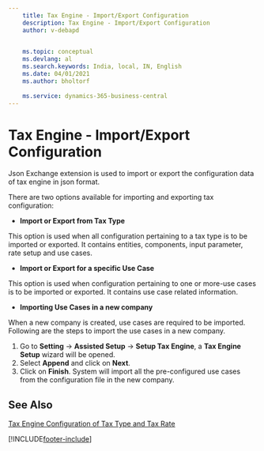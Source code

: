 ```yaml
---
    title: Tax Engine - Import/Export Configuration
    description: Tax Engine - Import/Export Configuration
    author: v-debapd

    
    ms.topic: conceptual
    ms.devlang: al
    ms.search.keywords: India, local, IN, English
    ms.date: 04/01/2021
    ms.author: bholtorf
   
    ms.service: dynamics-365-business-central
---
```

# Tax Engine - Import/Export Configuration


Json Exchange extension is used to import or export the configuration data of tax engine in json format.

There are two options available for importing and exporting tax configuration:

- **Import or Export from Tax Type**

This option is used when all configuration pertaining to a tax type is to be imported or exported. It contains entities, components, input parameter, rate setup and use cases.

- **Import or Export for a specific Use Case**

This option is used when configuration pertaining to one or more-use cases is to be imported or exported. It contains use case related information.

- **Importing Use Cases in a new company**

When a new company is created, use cases are required to be imported. Following are the steps to import the use cases in a new company.
1. Go to **Setting** -> **Assisted Setup** -> **Setup Tax Engine**, a **Tax Engine Setup** wizard will be opened.
2. Select **Append** and click on **Next**.
3. Click on **Finish**. System will import all the pre-configured use cases from the configuration file in the new company.


## See Also  
 [Tax Engine Configuration of Tax Type and Tax Rate](TaxEngine-003-Tax-Configuration.md)












































[!INCLUDE[footer-include](../../includes/footer-banner.md)]